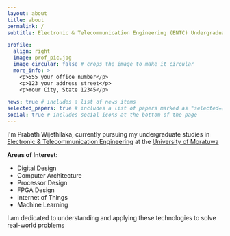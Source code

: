 ```yaml
---
layout: about
title: about
permalink: /
subtitle: Electronic & Telecommunication Engineering (ENTC) Undergraduate Student at University of Moratuwa

profile:
  align: right
  image: prof_pic.jpg
  image_circular: false # crops the image to make it circular
  more_info: >
    <p>555 your office number</p>
    <p>123 your address street</p>
    <p>Your City, State 12345</p>

news: true # includes a list of news items
selected_papers: true # includes a list of papers marked as "selected={true}"
social: true # includes social icons at the bottom of the page
---
```

I'm Prabath Wijethilaka, currently pursuing my undergraduate studies in [Electronic & Telecommunication Engineering](https://ent.uom.lk/) at the [University of Moratuwa](https://uom.lk/)

**Areas of Interest:**

* Digital Design
* Computer Architecture
* Processor Design
* FPGA Design
* Internet of Things
* Machine Learning 

I am dedicated to understanding and applying these technologies to solve real-world problems

